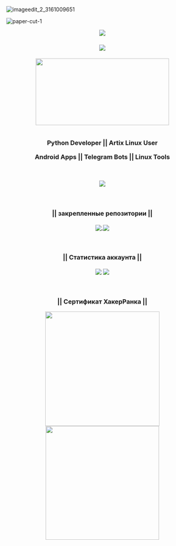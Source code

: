 <!-- Intro text -->
<!-- ![dedsec3](https://user-images.githubusercontent.com/118578799/233756369-d71b06a0-2dbe-41fe-b351-22ba2ad12b77.png) -->
![imageedit_2_3161009651](https://github.com/Kourva/Kourva/assets/118578799/49a41ef1-16de-4a80-9e94-ae8398f71a0c)

![paper-cut-1](https://user-images.githubusercontent.com/118578799/233756342-830e93d3-1574-4cda-a2e8-988a0c02c280.png)

<p align="center">
    <a href="https://Kourva.github.io"> 
        <img src="https://readme-typing-svg.demolab.com?font=Share+Tech+Mono+&pause=1000&color=F7F7F7&width=500&lines=FuNcTiOn+DeDsEc+%7BCiTyOs%7D%3A+PuT+-%3E+JoIn+DeDsEc+NoW" />
    </a>

</p>


<!-- Trophies -->
<h3 align="center">
    <img align="center" src="https://github-profile-trophy.vercel.app/?username=Kourva&no-bg=true&no-frame=true&column=6&row=1&margin-w=10&border_color=fe428e&theme=radical" />
    <br><br>
    <img align="center" src="https://user-images.githubusercontent.com/118578799/233756931-3b1075da-8e89-4b01-bab5-72865eeeb731.png" width=350 height=175 />
    <br><br>
    <p> Python Developer || Artix Linux User </p> 
    <p> Android Apps || Telegram Bots || Linux Tools </p>
    <br>
</h3>

<!-- Streak stats -->
<p align="center">
<img align="center" src="https://streak-stats.demolab.com?user=Kourva&theme=black-ice&hide_border=true&border_radius=5&locale=ru&mode=weekly&card_width=550&background=00000000&ring=fe428e&currStreakLabel=C3C3C3&fire=ffffff&stroke=fe428e&sideLabels=fe428e" />
</p>

<!-- <h3 align="center">   
    <img align="center" src="https://github-readme-stats.vercel.app/api/top-langs/?username=anuraghazra&layout=compact&langs_count=10&theme=transparent&locale=ru&hide_progress=true&hide_border=true&custom_title=язык" />
</h3> -->

<!-- Extra pins -->
<h3 align="center">
    <br>
    <p> || закрепленные репозитории || </p>
    <a href="https://github.com/Kourva/V2rayDoprax">
        <img align="center" src="https://github-readme-stats-git-masterrstaa-rickstaa.vercel.app/api/pin/?username=Kourva&repo=V2rayDoprax&theme=transparent&show_owner=true&border_color=fe428e&title_color=fe428e&text_color=C3C3C3" />
    </a>
    <a href="https://github.com/Kourva/V2Paste">
        <img align="center" src="https://github-readme-stats-git-masterrstaa-rickstaa.vercel.app/api/pin/?username=Kourva&repo=V2Paste&theme=transparent&show_owner=true&border_color=fe428e&title_color=fe428e&text_color=C3C3C3" />
    </a>
</h3>

<h3 align="center">
    <br>
    <p> || Статистика аккаунта || </p>
    <img align="center" src="https://github-readme-stats.vercel.app/api?username=Kourva&show_icons=true&theme=transparent&bg-color=00000000&hide_border=true&title_color=fe428e&text_color=aaaaaa&count_private=true&locale=ru&rank_icon=github" />
    <img align="center" src="https://github-readme-stats.vercel.app/api/top-langs/?username=Kourva&langs_count=8&layout=compact&hide_border=true&theme=transparent&locale=ru&title_color=fe428e&text_color=fe428e&card_width=350" />
</h3>

<h3 align="center">
    <br>
    <p> || Сертификат ХакерРанка || </p>
    <p align="center">
        <a href="https://www.hackerrank.com/certificates/c3daf8efff6a">
            <img src="https://user-images.githubusercontent.com/118578799/233812176-983a8253-d161-4a1e-a336-0db76fcc15e2.png" width=300 heigth=120/>
        </a>
        <a href="https://www.hackerrank.com/certificates/85073a706114">
            <img src="https://github.com/Kourva/Kourva/assets/118578799/a55963a6-aadd-4f9c-aabe-97a850ea6700" width=298 heigth=120/>
        </a>
    </p>
</h3>

<br><br>

